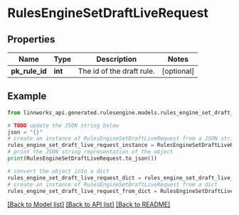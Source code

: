 # RulesEngineSetDraftLiveRequest


## Properties

Name | Type | Description | Notes
------------ | ------------- | ------------- | -------------
**pk_rule_id** | **int** | The id of the draft rule. | [optional] 

## Example

```python
from linnworks_api.generated.rulesengine.models.rules_engine_set_draft_live_request import RulesEngineSetDraftLiveRequest

# TODO update the JSON string below
json = "{}"
# create an instance of RulesEngineSetDraftLiveRequest from a JSON string
rules_engine_set_draft_live_request_instance = RulesEngineSetDraftLiveRequest.from_json(json)
# print the JSON string representation of the object
print(RulesEngineSetDraftLiveRequest.to_json())

# convert the object into a dict
rules_engine_set_draft_live_request_dict = rules_engine_set_draft_live_request_instance.to_dict()
# create an instance of RulesEngineSetDraftLiveRequest from a dict
rules_engine_set_draft_live_request_from_dict = RulesEngineSetDraftLiveRequest.from_dict(rules_engine_set_draft_live_request_dict)
```
[[Back to Model list]](../README.md#documentation-for-models) [[Back to API list]](../README.md#documentation-for-api-endpoints) [[Back to README]](../README.md)


